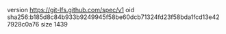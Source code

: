 version https://git-lfs.github.com/spec/v1
oid sha256:b185d8c84b933b9249945f58be60dcb71324fd23f58bda1fcd13e427928c0a76
size 1439
